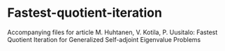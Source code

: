 # Fastest-quotient-iteration
Accompanying files for article M. Huhtanen, V. Kotila, P. Uusitalo: Fastest Quotient Iteration for Generalized Self-adjoint Eigenvalue Problems
